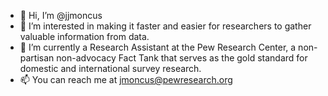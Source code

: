 - 👋 Hi, I’m @jjmoncus
- 👀 I’m interested in making it faster and easier for researchers to gather valuable information from data.
- 🌱 I’m currently a Research Assistant at the Pew Research Center, a non-partisan non-advocacy Fact Tank that serves as the gold standard for domestic and international survey research.
- 📫 You can reach me at jmoncus@pewresearch.org

<!---
jjmoncus/jjmoncus is a ✨ special ✨ repository because its `README.md` (this file) appears on your GitHub profile.
You can click the Preview link to take a look at your changes.
--->
